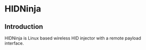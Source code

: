 # HIDNinja

## Introduction

HIDNinja is Linux based wireless HID injector with a remote payload interface. 
